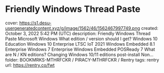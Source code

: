 # Friendly Windows Thread Paste

cover: https://s1.desu-usergeneratedcontent.xyz/g/image/1562/46/1562467997749.png
created: October 3, 2022 5:42 PM (UTC)
description: Friendly Windows Thread Paste Microsoft Windows What edition / version should I get? Windows 10 Education Windows 10 Enterprise LTSC IoT 2021 Windows Embedded 8.1 Enterprise Windows 7 Enterprise Windows Embedded POSReady 7 What are N / KN editions? Changing Windows 10/11 editions post-install Non...
folder: BOOKMRKS-MTHRFCKR / PIRACY-MTHRFCKR / Rentry
tags: rentry
url: https://rentry.co/fwt
